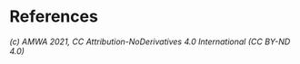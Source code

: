 
# References
_(c) AMWA 2021, CC Attribution-NoDerivatives 4.0 International (CC BY-ND 4.0)_


<!--stackedit_data:
eyJoaXN0b3J5IjpbLTU0NjU2Njg2MF19
-->